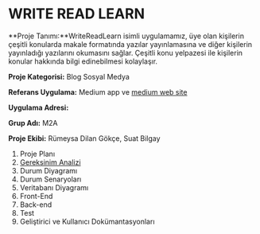 # WRITE READ LEARN

**Proje Tanımı:**WriteReadLearn isimli uygulamamız, üye olan kişilerin çeşitli konularda makale formatında yazılar yayınlamasına ve diğer kişilerin yayınladığı yazılarını okumasını sağlar. Çeşitli konu yelpazesi ile kişilerin konular hakkında bilgi edinebilmesi kolaylaşır.

**Proje Kategorisi:** Blog Sosyal Medya

**Referans Uygulama:** Medium app ve [medium web site](https://medium.com)

**Uygulama Adresi:**

**Grup Adı:** M2A

**Proje Ekibi:** Rümeysa Dilan Gökçe, Suat Bilgay

1. Proje Planı
2. [Gereksinim Analizi](gereksinimanalizi.md)
3. Durum Diyagramı
4. Durum Senaryoları
5. Veritabanı Diyagramı
6. Front-End
7. Back-end
8. Test
9. Geliştirici ve Kullanıcı Dokümantasyonları
